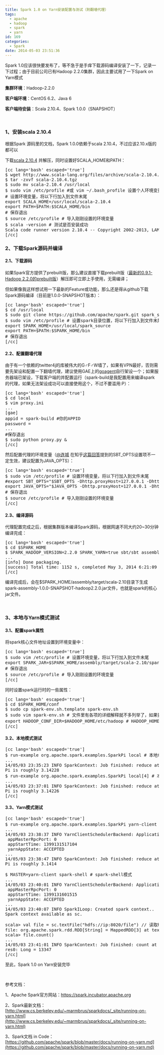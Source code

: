 ```yaml
---
title: Spark 1.0 on Yarn安装配置与测试（附翻墙代理）
tags:
  - apache
  - hadoop
  - spark
  - yarn
id: 169
categories:
  - Spark
date: 2014-05-03 23:51:36
---
```


Spark 1.0应该很快要发布了，等不急于是手痒下载源码编译安装了一下，记录一下过程；由于目前公司已有Hadoop 2.2.0集群，因此主要试用了一下Spark on Yarn模式

**集群环境**：Hadoop-2.2.0

**客户端环境**：CentOS 6.2、Java 6

**客户端待安装**：Scala 2.10.4、Spark 1.0.0（SNAPSHOT）

&nbsp;

### 1、安装scala 2.10.4

根据Spark 源码里的文档，Spark 1.0.0依赖于scala 2.10.4，不过应该2.10.x版的都可以

下载[scala 2.10.4](http://www.scala-lang.org/files/archive/scala-2.10.4.tgz) 并解压，同时设置好SCALA_HOME和PATH：
<pre>[cc lang='bash' escaped='true']
$ wget http://www.scala-lang.org/files/archive/scala-2.10.4.tgz
$ tar -zxvf scala-2.10.4.tgz
$ sudo mv scala-2.10.4 /usr/local
$ sudo vim /etc/profile #或 vim ~/.bash_profile 设置个人环境变量，下同
# 设置环境变量，将以下行加入到文件末尾
export SCALA_HOME=/usr/local/scala-2.10.4
export PATH=$PATH:$SCALA_HOME/bin
# 保存退出
$ source /etc/profile # 导入刚刚设置的环境变量
$ scala -version # 测试是否安装成功
Scala code runner version 2.10.4 -- Copyright 2002-2013, LAMP/EPFL
[/cc]</pre>

### 2、下载Spark源码并编译

#### 2.1、下载源码

如果Spark官方提供了prebuilt版，那么建议直接下载prebuilt版（[最新的0.9.1-Hadoop 2.2.0的prebuilt版](http://d3kbcqa49mib13.cloudfront.net/spark-0.9.1-bin-hadoop2.tgz)）解压即可立即上手使用，无需编译；

但如果像我这样想试用一下最新的Feature或功能，那么还是得从github下载Spark源码编译（目前是1.0.0-SNAPSHOT版本）：
<pre>[cc lang='bash' escaped='true']
$ cd /usr/local
$ sudo git clone https://github.com/apache/spark.git spark_source
$ sudo vim /etc/profile # 设置spark目录位置，将以下行加入到文件末尾
export SPARK_HOME=/usr/local/spark_source
export PATH=$PATH:$SPARK_HOME/bin 
# 保存退出 
[/cc]</pre>

#### 2.2、配置翻墙代理

由于有一个依赖的twitter4j的库被伟大的G♂F♂W墙了，如果有VPN最好，否则需要先架设和配置一下翻墙代理，建议使用GAE上的[goagent](https://code.google.com/p/goagent/)自行架设一个；如果服务器端已架设，下载客户端的并配置运行（spark-build是我配置用来编译spark的代理，如果无法架设成功可以直接使用这个，不过不要滥用:P）：
<pre>[cc lang='bash' escaped='true']
$ cd local
$ vim proxy.ini
...
[gae]
appid = spark-build #你的APPID 
password = 
...
#保存退出
$ sudo python proxy.py &amp; 
[/cc]</pre>
然后配置代理的环境变量（[@连城](http://weibo.com/lianchengzju) 在知乎[这篇回答](http://www.zhihu.com/question/23245141)提到的SBT_OPTS设置项不一定生效，建议配置为JAVA_OPTS）：
<pre>[cc lang='bash' escaped='true']
$ sudo vim /etc/profile # 设置环境变量，将以下行加入到文件末尾
#export SBT_OPTS="$SBT_OPTS -Dhttp.proxyHost=127.0.0.1 -Dhttp.proxyPort=8087"
export JAVA_OPTS="$JAVA_OPTS -Dhttp.proxyHost=127.0.0.1 -Dhttp.proxyPort=8087"
# 保存退出
$ source /etc/profile # 导入刚刚设置的环境变量
[/cc]</pre>

#### 2.3、编译源码

代理配置完成之后，根据集群版本编译Spark源码，根据网速不同大约20~30分钟编译完成：
<pre>[cc lang='bash' escaped='true']
$ cd $SPARK_HOME
$ SPARK_HADOOP_VERSION=2.2.0 SPARK_YARN=true sbt/sbt assembly
...
[info] Done packaging.
[success] Total time: 1152 s, completed May 3, 2014 6:21:09 PM
[/cc]</pre>
编译完成后，会在$SPARK_HOME/assembly/target/scala-2.10目录下生成spark-assembly-1.0.0-SNAPSHOT-hadoop2.2.0.jar文件，也就是spark的核心jar文件。

&nbsp;

### 3、本地与Yarn模式测试

#### 3.1、配置spark属性

将spark核心文件地址设置到环境变量中：
<pre>[cc lang='bash' escaped='true']
$ sudo vim /etc/profile # 设置环境变量，将以下行加入到文件末尾
export SPARK_JAR=$SPARK_HOME/assembly/target/scala-2.10/spark-assembly-1.0.0-SNAPSHOT-hadoop2.2.0.jar
# 保存退出
$ source /etc/profile # 导入刚刚设置的环境变量
[/cc]</pre>
同时设置spark运行时的一些属性：
<pre>[cc lang='bash' escaped='true']
$ cd $SPARK_HOME/conf
$ sudo cp spark-env.sh.template spark-env.sh
$ sudo vim spark-env.sh # 文件里有各项的详细解释就不多列举了，如果要On Yarn运行的话下面这项是必选的
export HADOOP_CONF_DIR=$HADOOP_HOME/etc/hadoop # HADOOP_HOME为Hadoop安装的目录
[/cc]</pre>

#### 3.2、本地模式测试

<pre>[cc lang='bash' escaped='true']
$ run-example org.apache.spark.examples.SparkPi local # 本地单线程模式
...
14/05/03 23:35:23 INFO SparkContext: Job finished: reduce at SparkPi.scala:39, took 1.223735661 s
Pi is roughly 3.14228
$ run-example org.apache.spark.examples.SparkPi local[4] # 本地多线程模式
...
14/05/03 23:37:01 INFO SparkContext: Job finished: reduce at SparkPi.scala:39, took 1.060589206 s
Pi is roughly 3.14226
[/cc]</pre>

#### 3.3、Yarn模式测试

<pre>[cc lang='bash' escaped='true']
$ run-example org.apache.spark.examples.SparkPi yarn-client # 提交SparkPi Job
...
14/05/03 23:38:37 INFO YarnClientSchedulerBackend: Application report from ASM:
 appMasterRpcPort: 0
 appStartTime: 1399131517104
 yarnAppState: ACCEPTED
...
14/05/03 23:38:47 INFO SparkContext: Job finished: reduce at SparkPi.scala:39, took 4.383655572 s
Pi is roughly 3.1414

$ MASTER=yarn-client spark-shell # spark-shell模式
...
14/05/03 23:40:01 INFO YarnClientSchedulerBackend: Application report from ASM:
 appMasterRpcPort: 0
 appStartTime: 1399131601515
 yarnAppState: ACCEPTED
...
14/05/03 23:40:07 INFO SparkILoop: Created spark context..
Spark context available as sc.

scala&gt; val file = sc.textFile("hdfs://ip:8020/file") // 读取hdfs文件
file: org.apache.spark.rdd.RDD[String] = MappedRDD[3] at textFile at &lt;console&gt;:12
scala&gt; file.count()
...
14/05/03 23:41:01 INFO SparkContext: Job finished: count at &lt;console&gt;:15, took 18.676700057 s
res0: Long = 13347
[/cc]</pre>
至此，Spark 1.0 on Yarn安装完毕

&nbsp;

参考文档：

1、Apache Spark官方网站：[https://spark.incubator.apache.org
](https://spark.incubator.apache.org)

2、Spark最新文档：[http://www.cs.berkeley.edu/~marmbrus/sparkdocs/_site/running-on-yarn.html](http://www.cs.berkeley.edu/~marmbrus/sparkdocs/_site/running-on-yarn.html)

3、Spark文档 in Code：[https://github.com/apache/spark/blob/master/docs/running-on-yarn.md](https://github.com/apache/spark/blob/master/docs/running-on-yarn.md)